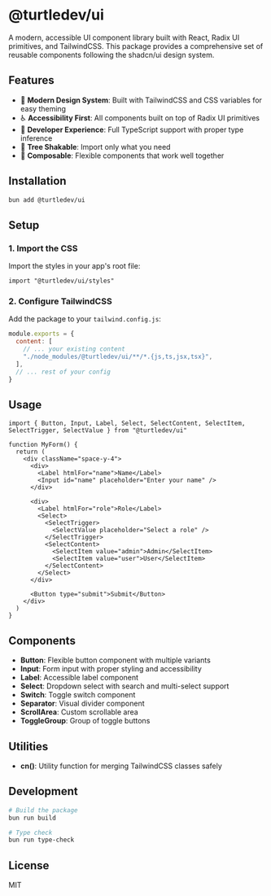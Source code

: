 # @turtledev/ui

A modern, accessible UI component library built with React, Radix UI primitives, and TailwindCSS. This package provides a comprehensive set of reusable components following the shadcn/ui design system.

## Features

- 🎨 **Modern Design System**: Built with TailwindCSS and CSS variables for easy theming
- ♿ **Accessibility First**: All components built on top of Radix UI primitives
- 🔧 **Developer Experience**: Full TypeScript support with proper type inference
- 🎯 **Tree Shakable**: Import only what you need
- 🔄 **Composable**: Flexible components that work well together

## Installation

```bash
bun add @turtledev/ui
```

## Setup

### 1. Import the CSS

Import the styles in your app's root file:

```tsx
import "@turtledev/ui/styles"
```

### 2. Configure TailwindCSS

Add the package to your `tailwind.config.js`:

```js
module.exports = {
  content: [
    // ... your existing content
    "./node_modules/@turtledev/ui/**/*.{js,ts,jsx,tsx}",
  ],
  // ... rest of your config
}
```

## Usage

```tsx
import { Button, Input, Label, Select, SelectContent, SelectItem, SelectTrigger, SelectValue } from "@turtledev/ui"

function MyForm() {
  return (
    <div className="space-y-4">
      <div>
        <Label htmlFor="name">Name</Label>
        <Input id="name" placeholder="Enter your name" />
      </div>
      
      <div>
        <Label htmlFor="role">Role</Label>
        <Select>
          <SelectTrigger>
            <SelectValue placeholder="Select a role" />
          </SelectTrigger>
          <SelectContent>
            <SelectItem value="admin">Admin</SelectItem>
            <SelectItem value="user">User</SelectItem>
          </SelectContent>
        </Select>
      </div>
      
      <Button type="submit">Submit</Button>
    </div>
  )
}
```

## Components

- **Button**: Flexible button component with multiple variants
- **Input**: Form input with proper styling and accessibility
- **Label**: Accessible label component
- **Select**: Dropdown select with search and multi-select support
- **Switch**: Toggle switch component
- **Separator**: Visual divider component
- **ScrollArea**: Custom scrollable area
- **ToggleGroup**: Group of toggle buttons

## Utilities

- **cn()**: Utility function for merging TailwindCSS classes safely

## Development

```bash
# Build the package
bun run build

# Type check
bun run type-check
```

## License

MIT 